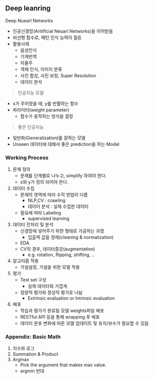 ## Deep leanring
Deep Nuearl Networks  
- 인공신경망(Aritificial Neuarl Networks)을 이어받음
- 비선형 함수로, 패턴 인식 능력이 월등
- 활용사례
	- 음성인식
	- 기계번역
	- 자율주
	- 객체 인식, 이미지 분류
	- 사진 합성, 사진 보정, Super Resolution
	- 데이터 분석

> 인공지능 모델
- x가 주어졌을 때, y를 반활하는 함수
- 파라미터(weight parameter)
	- 함수가 동작하는 방식을 결정
> 좋은 인공지능
- 일반화(Generalization)를 잘하는 모델
- Unseen 데이터에 대해서 좋은 prediction을 하는 Model
### Working Process
1. 문제 정의
	- 문제를 단계별로 나누고, simplify 하여야 한다.
	- x와 y가 정의 되어야 한다.
2. 데이터 수집
	- 문제의 영역에 따라 수직 방법이 다름
		* NLP,CV : crawling
		* 데이터 분석 : 실제 수집한 데이터
	- 필요에 따라 Labeling
		* supervised learning
3. 데이터 전처리 및 분석
	- 신경망에 넣어주기 위한 형태로 가공하는 과정
		* 입출력 값을 정제(cleaning & normalization)
	- EDA
	- CV의 경우, 데이터증강(augmentation)
		* e.g. rotation, flipping, shifting, ..
4. 알고리즘 적용
	- 가설설정, 가설을 위한 모델 적용
5. 평가
	- Test set 구성
		* 실제 데이터와 가깝게
	- 정량적 평가와 정성적 평가로 나뉨
		* Extrinsic evaluation or Intrinsic evaluation
6. 배포
	- 학습과 평가가 완료됨 모델 weights파일 배포
	- RESTful API 등을 통해 wrapping 후 배포
	- 데이터 분포 변화에 따른 모델 업데이트 및 유지/보수가 필요할 수 있음

### Appendix: Basic Math
1. 지수와 로그
2. Summation & Product
3. Argmax
	- Pick the argument that makes max value.
	- argmin 반대

